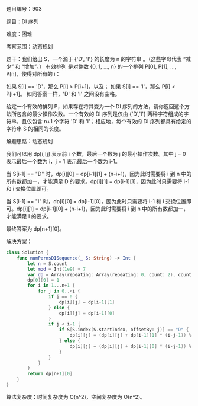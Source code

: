 题目编号：903

题目：DI 序列

难度：困难

考察范围：动态规划

题干：我们给出 S，一个源于 {'D', 'I'} 的长度为 n 的字符串 。（这些字母代表 “减少” 和 “增加”。）
有效排列 是对整数 {0, 1, ..., n} 的一个排列 P[0], P[1], ..., P[n]，使得对所有的 i：

如果 S[i] == 'D'，那么 P[i] > P[i+1]，以及；
如果 S[i] == 'I'，那么 P[i] < P[i+1]。
如同答案一样，'D' 和 'I' 之间没有空格。

给定一个有效的排列 P，如果存在将其变为一个 DI 序列的方法，请你返回这个方法所包含的最少操作次数。一个有效的 DI 序列是仅由 {'D','I'} 两种字符组成的字符串，且仅包含 n+1 个字符 'D' 和 'I'；相应地，每个有效的 DI 序列都具有给定的字符串 S 的相同的长度。

解题思路：动态规划

我们可以用 dp[i][j] 表示前 i 个数，最后一个数为 j 的最小操作次数。其中 j = 0 表示最后一个数为 i，j = 1 表示最后一个数为 i-1。

当 S[i-1] == "D" 时，dp[i][0] = dp[i-1][1] + (n-i+1)，因为此时需要将 i 到 n 中的所有数都加一，才能满足 D 的要求。dp[i][1] = dp[i-1][1]，因为此时只需要将 i-1 和 i 交换位置即可。

当 S[i-1] == "I" 时，dp[i][0] = dp[i-1][0]，因为此时只需要将 i-1 和 i 交换位置即可。dp[i][1] = dp[i-1][0] + (n-i+1)，因为此时需要将 i 到 n 中的所有数都加一，才能满足 I 的要求。

最终答案为 dp[n+1][0]。

解决方案：

```swift
class Solution {
    func numPermsDISequence(_ S: String) -> Int {
        let n = S.count
        let mod = Int(1e9) + 7
        var dp = Array(repeating: Array(repeating: 0, count: 2), count: n+2)
        dp[0][0] = 1
        for i in 1...n+1 {
            for j in 0..<i {
                if j == 0 {
                    dp[i][j] = dp[i-1][1]
                } else {
                    dp[i][j] = dp[i-1][0]
                }
                if j < i-1 {
                    if S[S.index(S.startIndex, offsetBy: j)] == "D" {
                        dp[i][j] = (dp[i][j] + dp[i-1][1] * (i-j-1)) % mod
                    } else {
                        dp[i][j] = (dp[i][j] + dp[i-1][0] * (i-j-1)) % mod
                    }
                }
            }
        }
        return dp[n+1][0]
    }
}
```

算法复杂度：时间复杂度为 O(n^2)，空间复杂度为 O(n^2)。